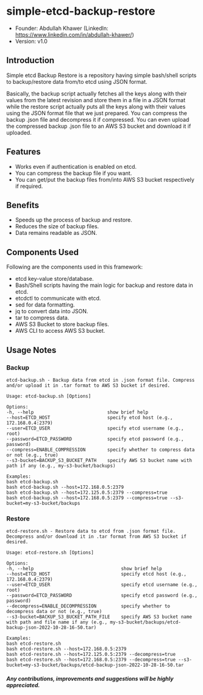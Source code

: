 # simple-etcd-backup-restore

-   Founder: Abdullah Khawer (LinkedIn: https://www.linkedin.com/in/abdullah-khawer/)
-   Version: v1.0

## Introduction

Simple etcd Backup Restore is a repository having simple bash/shell scripts to backup/restore data from/to etcd using JSON format.

Basically, the backup script actually fetches all the keys along with their values from the latest revision and store them in a file in a JSON format while the restore script actually puts all the keys along with their values using the JSON format file that we just prepared. You can compress the backup .json file and decompress it if compressed. You can even upload the compressed backup .json file to an AWS S3 bucket and download it if uploaded.

## Features

-   Works even if authentication is enabled on etcd.
-   You can compress the backup file if you want.
-   You can get/put the backup files from/into AWS S3 bucket respectively if required.

## Benefits

-   Speeds up the process of backup and restore.
-   Reduces the size of backup files.
-   Data remains readable as JSON.

## Components Used

Following are the components used in this framework:
-   etcd key-value store/database.
-   Bash/Shell scripts having the main logic for backup and restore data in etcd.
-   etcdctl to communicate with etcd.
-   sed for data formatting.
-   jq to convert data into JSON.
-   tar to compress data.
-   AWS S3 Bucket to store backup files.
-   AWS CLI to access AWS S3 bucket.

## Usage Notes

### Backup

```
etcd-backup.sh - Backup data from etcd in .json format file. Compress and/or upload it in .tar format to AWS S3 bucket if desired.

Usage: etcd-backup.sh [Options]

Options:
-h, --help                           show brief help
--host=ETCD_HOST                     specify etcd host (e.g., 172.168.0.4:2379)
--user=ETCD_USER                     specify etcd username (e.g., root)
--password=ETCD_PASSWORD             specify etcd password (e.g., password)
--compress=ENABLE_COMPRESSION        specify whether to compress data or not (e.g., true)
--s3-bucket=BACKUP_S3_BUCKET_PATH    specify AWS S3 bucket name with path if any (e.g., my-s3-bucket/backups)

Examples:
bash etcd-backup.sh
bash etcd-backup.sh --host=172.168.0.5:2379
bash etcd-backup.sh --host=172.125.0.5:2379 --compress=true
bash etcd-backup.sh --host=172.168.0.5:2379 --compress=true --s3-bucket=my-s3-bucket/backups
```

### Restore

```
etcd-restore.sh - Restore data to etcd from .json format file. Decompress and/or download it in .tar format from AWS S3 bucket if desired.

Usage: etcd-restore.sh [Options]

Options:
-h, --help                                show brief help
--host=ETCD_HOST                          specify etcd host (e.g., 172.168.0.4:2379)
--user=ETCD_USER                          specify etcd username (e.g., root)
--password=ETCD_PASSWORD                  specify etcd password (e.g., password)
--decompress=ENABLE_DECOMPRESSION         specify whether to decompress data or not (e.g., true)
--s3-bucket=BACKUP_S3_BUCKET_PATH_FILE    specify AWS S3 bucket name with path and file name if any (e.g., my-s3-bucket/backups/etcd-backup-json-2022-10-28-16-50.tar)

Examples:
bash etcd-restore.sh
bash etcd-restore.sh --host=172.168.0.5:2379
bash etcd-restore.sh --host=172.125.0.5:2379 --decompress=true
bash etcd-restore.sh --host=172.168.0.5:2379 --decompress=true --s3-bucket=my-s3-bucket/backups/etcd-backup-json-2022-10-28-16-50.tar
```

#### *Any contributions, improvements and suggestions will be highly appreciated.*
